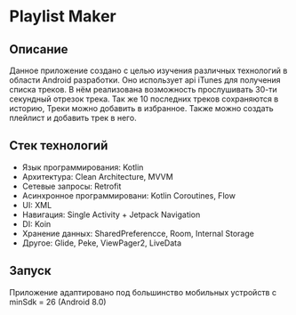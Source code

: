 # Playlist Maker
## Описание
Данное приложение создано с целью изучения различных технологий в области Android разработки. Оно использует api iTunes для получения списка треков. В нём реализована возможность прослушивать 30-ти секундный отрезок трека.
Так же 10 последних треков сохраняются в историю, Треки можно добавить в избранное. Также можно создать плейлист и добавить трек в него.
## Стек технологий
* Язык программирования: Kotlin
* Архитектура: Clean Architecture, MVVM
* Сетевые запросы: Retrofit
* Асинхронное программировани: Kotlin Coroutines, Flow
* UI: XML
* Навигация: Single Activity + Jetpack Navigation
* DI: Koin
* Хранение данных: SharedPreferencce, Room, Internal Storage
* Другое: Glide, Peke, ViewPager2, LiveData
## Запуск
Приложение адаптировано под большинство мобильных устройств с minSdk = 26 (Android 8.0)

